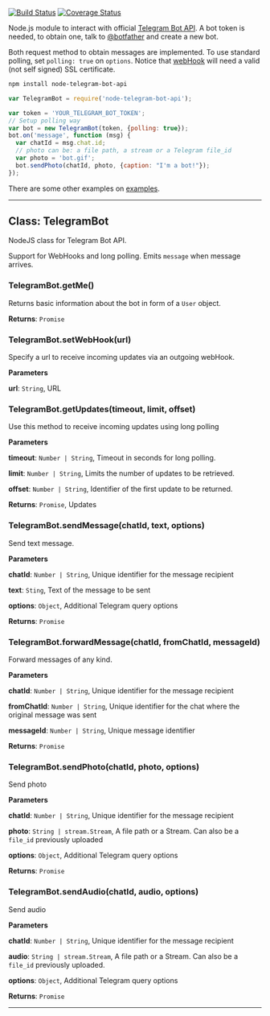 [![Build Status](https://travis-ci.org/yagop/telegram-bot-api.svg?branch=master)](https://travis-ci.org/yagop/telegram-bot-api) [![Coverage Status](https://coveralls.io/repos/yagop/telegram-bot-api/badge.svg?branch=develop)](https://coveralls.io/r/yagop/telegram-bot-api?branch=develop)

Node.js module to interact with official [Telegram Bot API](https://core.telegram.org/bots/api). A bot token is needed, to obtain one, talk to [@botfather](telegram.me/BotFather) and create a new bot.

Both request method to obtain messages are implemented. To use standard polling, set `polling: true`
on `options`. Notice that [webHook](https://core.telegram.org/bots/api#setwebhook) will need a valid (not self signed) SSL certificate.

```sh
npm install node-telegram-bot-api
```

```js
var TelegramBot = require('node-telegram-bot-api');

var token = 'YOUR_TELEGRAM_BOT_TOKEN';
// Setup polling way
var bot = new TelegramBot(token, {polling: true});
bot.on('message', function (msg) {
  var chatId = msg.chat.id;
  // photo can be: a file path, a stream or a Telegram file_id
  var photo = 'bot.gif';
  bot.sendPhoto(chatId, photo, {caption: "I'm a bot!"});
});
```

There are some other examples on [examples](https://github.com/yagop/node-telegram-bot-api/tree/master/examples).

* * *

## Class: TelegramBot
NodeJS class for Telegram Bot API.

Support for WebHooks and long polling. Emits `message` when message arrives.

### TelegramBot.getMe()

Returns basic information about the bot in form of a `User` object.

**Returns**: `Promise`

### TelegramBot.setWebHook(url)

Specify a url to receive incoming updates via an outgoing webHook.

**Parameters**

**url**: `String`, URL


### TelegramBot.getUpdates(timeout, limit, offset)

Use this method to receive incoming updates using long polling

**Parameters**

**timeout**: `Number | String`, Timeout in seconds for long polling.

**limit**: `Number | String`, Limits the number of updates to be retrieved.

**offset**: `Number | String`, Identifier of the first update to be returned.

**Returns**: `Promise`, Updates

### TelegramBot.sendMessage(chatId, text, options)

Send text message.

**Parameters**

**chatId**: `Number | String`, Unique identifier for the message recipient

**text**: `Sting`, Text of the message to be sent

**options**: `Object`, Additional Telegram query options

**Returns**: `Promise`

### TelegramBot.forwardMessage(chatId, fromChatId, messageId)

Forward messages of any kind.

**Parameters**

**chatId**: `Number | String`, Unique identifier for the message recipient

**fromChatId**: `Number | String`, Unique identifier for the chat where the
original message was sent

**messageId**: `Number | String`, Unique message identifier

**Returns**: `Promise`

### TelegramBot.sendPhoto(chatId, photo, options)

Send photo

**Parameters**

**chatId**: `Number | String`, Unique identifier for the message recipient

**photo**: `String | stream.Stream`, A file path or a Stream. Can
also be a `file_id` previously uploaded

**options**: `Object`, Additional Telegram query options

**Returns**: `Promise`

### TelegramBot.sendAudio(chatId, audio, options)

Send audio

**Parameters**

**chatId**: `Number | String`, Unique identifier for the message recipient

**audio**: `String | stream.Stream`, A file path or a Stream. Can
also be a `file_id` previously uploaded.

**options**: `Object`, Additional Telegram query options

**Returns**: `Promise`



* * *
